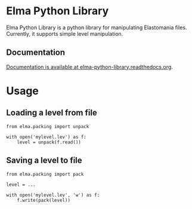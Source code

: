 # Elma Python Library

Elma Python Library is a python library for manipulating Elastomania files.
Currently, it supports simple level manipulation.

## Documentation

[Documentation is available at elma-python-library.readthedocs.org](https://elma-python-library.readthedocs.org).

# Usage

## Loading a level from file
```
from elma.packing import unpack

with open('mylevel.lev') as f:
    level = unpack(f.read())
```

## Saving a level to file
```
from elma.packing import pack

level = ...

with open('mylevel.lev', 'w') as f:
    f.write(pack(level))
```
